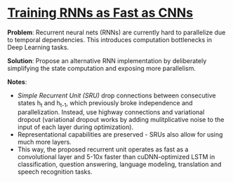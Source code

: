 # [Training RNNs as Fast as CNNs](https://arxiv.org/pdf/1709.02755.pdf)

**Problem**: Recurrent neural nets (RNNs) are currently hard to parallelize due to temporal dependencies. This introduces computation bottlenecks in Deep Learning tasks.

**Solution**: Propose an alternative RNN implementation by deliberately simplifying the state computation and exposing more parallelism. 

**Notes**:
* *Simple Recurrent Unit (SRU)* drop connections between consecutive states h<sub>t</sub> and h<sub>t-1</sub>, which previously broke independence and parallelization. Instead, use highway connections and variational dropout (variational dropout works by adding mulitplicative noise to the input of each layer during optimization).
* Representational capabilities are preserved - SRUs also allow for using much more layers.
* This way, the proposed recurrent unit operates as fast as a convolutional layer and 5-10x faster than cuDNN-optimized LSTM in classification, question answering, language modeling, translation and speech recognition tasks.
